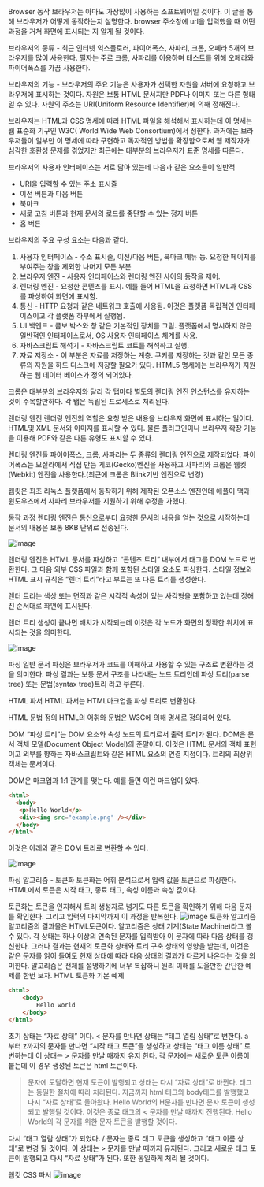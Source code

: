 Browser 동작
브라우저는 아마도 가장많이 사용하는 소프트웨어일 것이다. 이 글을 통해 브라우저가 어떻게 동작하는지 설명한다. browser 주소창에 url을 입력했을 때 어떤 과정을 거쳐 화면에 표시되는 지 알게 될 것이다.

브라우저의 종류 - 최근 인터넷 익스플로러, 파이어폭스, 사파리, 크롬, 오페라 5개의 브라우저를 많이 사용한다. 필자는 주로 크롬, 사파리를 이용하며 테스트를 위해 오페라와 파이어폭스를 가끔 사용한다. 

브라우저의 기능 - 브라우저의 주요 기능은 사용자가 선택한 자원을 서버에 요청하고 브라우저에 표시하는 것이다. 자원은 보통 HTML 문서지만 PDF나 이미지 또는 다른 형태일 수 있다. 자원의 주소는 URI(Uniform Resource Identifier)에 의해 정해진다.

브라우저는 HTML과 CSS 명세에 따라 HTML 파일을 해석해서 표시하는데 이 명세는 웹 표준화 기구인 W3C( World Wide Web Consortium)에서 정한다. 과거에는 브라우저들이 일부만 이 명세에 따라 구현하고 독자적인 방법을 확장함으로써 웹 제작자가 심각한 호환성 문제를 겪었지만 최근에는 대부분의 브라우저가 표준 명세를 따른다.

브라우저의 사용자 인터페이스는 서로 닮아 있는데 다음과 같은 요소들이 일반적
* URI을 입력할 수 있는 주소 표시줄
* 이전 버튼과 다음 버튼
* 북마크
* 새로 고침 버튼과 현재 문서의 로드를 중단할 수 있는 정지 버튼
* 홈 버튼

브라우저의 주요 구성 요소는 다음과 같다.
1. 사용자 인터페이스 - 주소 표시줄, 이전/다음 버튼, 북마크 메뉴 등. 요청한 페이지를 부여주는 창을 제외한 나머지 모든 부분
2. 브라우저 엔진 - 사용자 인터페이스와 렌더링 엔진 사이의 동작을 제어.
3. 렌더링 엔진 - 요청한 콘텐츠를 표시. 예를 들어 HTML을 요청하면 HTML과 CSS를 파싱하여 화면에 표시함. 
4. 통신 - HTTP 요청과 같은 네트워크 호출에 사용됨. 이것은 플랫폼 독립적인 인터페이스이고 각 플랫폼 하부에서 실행됨.
5. UI 백엔드 - 콤보 박스와 창 같은 기본적인 장치를 그림. 플랫폼에서 명시하지 않은 일반적인 인터페이스로서, OS 사용자 인터페이스 체계를 사용.
6. 자바스크립트 해석기 - 자바스크립트 코트를 해석하고 실행.
7. 자료 저장소 - 이 부분은 자료를 저장하는 계층. 쿠키를 저장하는 것과 같인 모든 종류의 자원을 하드 디스크에 저장할 필요가 있다. HTML5 명세에는 브라우저가 지원하는 웹 데이터 베이스가 정의 되어있다.

크롬은 대부분의 브라우저와 달리 각 탭마다 별도의 렌더링 엔진 인스턴스를 유지하는 것이 주목할만하다. 각 탭은 독립된 프로세스로 처리된다.

렌더링 엔진
렌더링 엔진의 역할은 요청 받은 내용을 브라우저 화면에 표시하는 일이다.
HTML및  XML 문서와 이미지를 표시할 수 있다. 물론 플러그인이나 브라우저 확장 기능을 이용해 PDF와 같은 다른 유형도 표시할 수 있다.

렌더링 엔진들
파이어폭스, 크롬, 사파리는 두 종류의 렌더링 엔진으로 제작되었다. 파이어폭스는 모질라에서 직접 만듬 게코(Gecko)엔진을 사용하고 사파리와 크롬은 웹킷(Webkit) 엔진을 사용한다.(최근에 크롬은 Blink기반 엔진으로 변경)

웹킷은 최초 리눅스 플랫폼에서 동작하기 위해 제작된 오픈소스 엔진인데 애플이 맥과 윈도우즈에서 사파리 브라우저를 지원하기 위해 수정을 가했다.

동작 과정
렌더링 엔진은 통신으로부터 요청한 문서의 내용을 얻는 것으로 시작하는데 문서의 내용은 보통 8KB 단위로 전송된다.

![image](https://user-images.githubusercontent.com/30422982/40397515-234d20fe-5e6e-11e8-9d67-16579dac75c0.png)

렌더링 엔진은 HTML 문서를 파싱하고 “콘텐츠 트리” 내부에서 태그를 DOM 노드로 변환한다. 그 다음 외부 CSS 파일과 함께 포함된 스타일 요소도 파싱한다. 스타일 정보와 HTML 표시 규칙은 “렌더 트리”라고 부르는 또 다른 트리를 생성한다.

렌더 트리는 색상 또는 면적과 같은 시각적 속성이 있는 사각형을 포함하고 있는데 정해진 순서대로 화면에 표시된다.

렌더 트리 생성이 끝나면 배치가 시작되는데 이것은 각 노드가 화면의 정확한 위치에 표시되는 것을 의미한다. 

![image](https://user-images.githubusercontent.com/30422982/40397485-052e0386-5e6e-11e8-960c-414f9ad65574.png)

파싱 일반
문서 파싱은 브라우저가 코드를 이해하고 사용할 수 있는 구조로 변환하는 것을 의미한다. 파싱 결과는 보통 문서 구조를 나타내는 노드 트리인데 파싱 트리(parse tree) 또는 문법(syntax tree)트리 라고 부른다.

HTML 파서
HTML 파서는 HTML마크업을 파싱 트리로 변환한다.

HTML 문법 정의
HTML의 어휘와 문법은 W3C에 의해 명세로 정의되어 있다. 

DOM 
“파싱 트리”는 DOM 요소와 속성 노드의 트리로서 출력 트리가 된다. DOM은 문서 객체 모델(Document Object Model)의 준말이다. 이것은 HTML 문서의 객체 표현이고 외부를 향하는 자바스크립트와 같은 HTML 요소의 연결 지점이다. 트리의 최상위 객체는 문서이다.

DOM은 마크업과 1:1 관계를 맺는다. 예를 들면 이런 마크업이 있다.
```html
<html>
  <body>
   <p>Hello World</p>
   <div><img src="example.png" /></div>
  </body>
</html>
```

이것은 아래와 같은 DOM 트리로 변환할 수 있다.

![image](https://user-images.githubusercontent.com/30422982/40397497-10fa8e46-5e6e-11e8-85ad-0fbbba0a962d.png)

파싱 알고리즘 - 토큰화
토큰화는 어휘 분석으로서 입력 값을 토큰으로 파싱한다.
HTML에서 토큰은 시작 태그, 종료 태그, 속성 이름과 속성 값이다.

토큰화는 토큰을 인지해서 트리 생성자로 넘기도 다른 토큰을 확인하기 위해 다음 문자를 확인한다. 그리고 입력의 마지막까지 이 과정을 반복한다.
![image](https://user-images.githubusercontent.com/30422982/40397525-29eda5c8-5e6e-11e8-9437-6334960f1524.png)
토큰화 알고리즘 
알고리즘의 결과물은 HTML토큰이다. 알고리즘은 상태 기계(State Machine)라고 볼 수 있다. 각 상태는 하나 이상의 연속된 문자를 입력받아 이 문자에 따라 다음 상태를 갱신한다. 그러나 결과는 현재의 토큰화 상태와 트리 구축 상태의 영향을 받는데, 이것은 같은 문자를 읽어 들여도 현재 상태에 따라 다음 상태의 결과가 다르게 나온다는 것을 의미한다.
알고리즘은 전체를 설명하기에 너무 복잡하니 원리 이해를 도울만한 간단한 예제를 한번 보자.
HTML 토큰화 기본 예제
```html
<html>
    <body>
        Hello world
    </body>
</html>
```
초기 상태는 “자료 상태” 이다. < 문자를 만나면 상태는 “태그 열림 상태”로 변한다. a 부터 z까지의 문자를 만나면 “시작 태그 토큰”을 생성하고 상태는 “태그 이름 상태” 로 변하는데 이 상태는 > 문자를 만날 때까지 유지 한다. 각 문자에는 새로운 토큰 이름이 붙는데 이 경우 생성된 토큰은 html 토큰이다.

>문자에 도달하면 현재 토큰이 발행되고 상태는 다시 “자료 상태”로 바뀐다. 태그는 동일한 절차에 따라 처리된다. 지금까지 html 태그와 body태그를 발행했고 다시 “자료 상태”로 돌아왔다. Hello World의 H문자를 만나면 문자 토큰이 생성되고 발행될 것이다. 이것은 종료 태그의 < 문자를 만날 때까지 진행된다. Hello World의 각 문자를 위한 문자 토큰을 발행할 것이다.

다시 “태그 열람 상태”가 되었다. / 문자는 종료 태그 토큰을 생성하고 “태그 이름 상태”로 변경 될 것이다. 이 상태는 > 문자를 만날 때까지 유지된다. 그리고 새로운 태그 토큰이 발행되고 다시 “자료 상태”가 된다. 또한 동일하게 처리 될 것이다.



웹킷 CSS 파서
![image](https://user-images.githubusercontent.com/30422982/40397678-c78555d8-5e6e-11e8-84fb-f9c127410d35.png)

